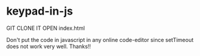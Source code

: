 # keypad-in-js
GIT CLONE IT
OPEN index.html

Don't put the code in javascript in any online code-editor since setTimeout does not work very well.
Thanks!!
